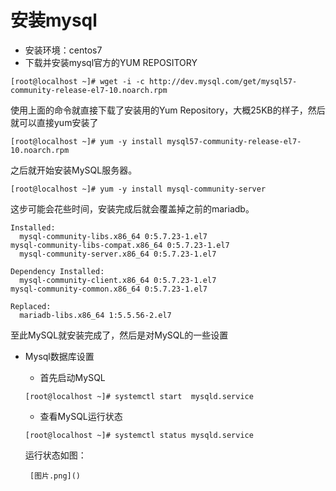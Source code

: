 # 安装mysql
* 安装环境：centos7
* 下载并安装mysql官方的YUM REPOSITORY
```
[root@localhost ~]# wget -i -c http://dev.mysql.com/get/mysql57-community-release-el7-10.noarch.rpm
```
使用上面的命令就直接下载了安装用的Yum Repository，大概25KB的样子，然后就可以直接yum安装了

```
[root@localhost ~]# yum -y install mysql57-community-release-el7-10.noarch.rpm
```
之后就开始安装MySQL服务器。

```
[root@localhost ~]# yum -y install mysql-community-server
```
这步可能会花些时间，安装完成后就会覆盖掉之前的mariadb。
```
Installed:
  mysql-community-libs.x86_64 0:5.7.23-1.el7                      mysql-community-libs-compat.x86_64 0:5.7.23-1.el7                   
  mysql-community-server.x86_64 0:5.7.23-1.el7                   

Dependency Installed:
  mysql-community-client.x86_64 0:5.7.23-1.el7                       mysql-community-common.x86_64 0:5.7.23-1.el7                      

Replaced:
  mariadb-libs.x86_64 1:5.5.56-2.el7                 
 ```
  至此MySQL就安装完成了，然后是对MySQL的一些设置
* Mysql数据库设置

   * 首先启动MySQL
   ```
   [root@localhost ~]# systemctl start  mysqld.service
   ```
   *   查看MySQL运行状态
   ```
   [root@localhost ~]# systemctl status mysqld.service
   ```
   运行状态如图：
   ```
    [图片.png]()
    